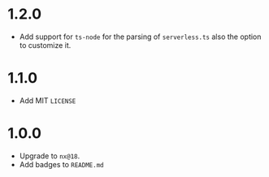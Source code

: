 # 1.2.0

- Add support for `ts-node` for the parsing of `serverless.ts` also the option to customize it.

# 1.1.0

- Add MIT `LICENSE`

# 1.0.0

- Upgrade to `nx@18`.
- Add badges to `README.md`
